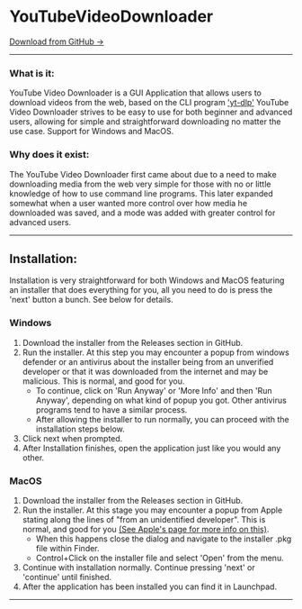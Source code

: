 # YouTubeVideoDownloader
[Download from GitHub ->](https://github.com/everdro1d/YouTubeVideoDownloader/release/latest)

---
### What is it:
YouTube Video Downloader is a GUI Application that allows users to download videos from the web, based on the CLI program ['yt-dlp'](https://github.com/yt-dlp/yt-dlp) YouTube Video Downloader strives to be easy to use for both beginner and advanced users, allowing for simple and straightforward downloading no matter the use case. Support for Windows and MacOS.

### Why does it exist:
The YouTube Video Downloader first came about due to a need to make downloading media from the web very simple for those with no or little knowledge of how to use command line programs. This later expanded somewhat when a user wanted more control over how media he downloaded was saved, and a mode was added with greater control for advanced users. 

---
## Installation:
Installation is very straightforward for both Windows and MacOS featuring an installer that does everything for you, all you need to do is press the 'next' button a bunch. See below for details.

### Windows
1. Download the installer from the Releases section in GitHub. 
2. Run the installer. At this step you may encounter a popup from windows defender or an antivirus about the installer being from an unverified developer or that it was downloaded from the internet and may be malicious. This is normal, and good for you.
   - To continue, click on 'Run Anyway' or 'More Info' and then 'Run Anyway', depending on what kind of popup you got. Other antivirus programs tend to have a similar process.
   - After allowing the installer to run normally, you can proceed with the installation steps below.
4. Click next when prompted.
5. After Installation finishes, open the application just like you would any other.

### MacOS
1. Download the installer from the Releases section in GitHub. 
2. Run the installer. At this stage you may encounter a popup from Apple stating along the lines of "from an unidentified developer". This is normal, and good for you [(See Apple's page for more info on this)](https://support.apple.com/en-ca/guide/mac-help/mh40616/mac). 
   - When this happens close the dialog and navigate to the installer .pkg file within Finder.
   - Control+Click on the installer file and select 'Open' from the menu.
3. Continue with installation normally. Continue pressing 'next' or 'continue' until finished.
4. After the application has been installed you can find it in Launchpad.

---
